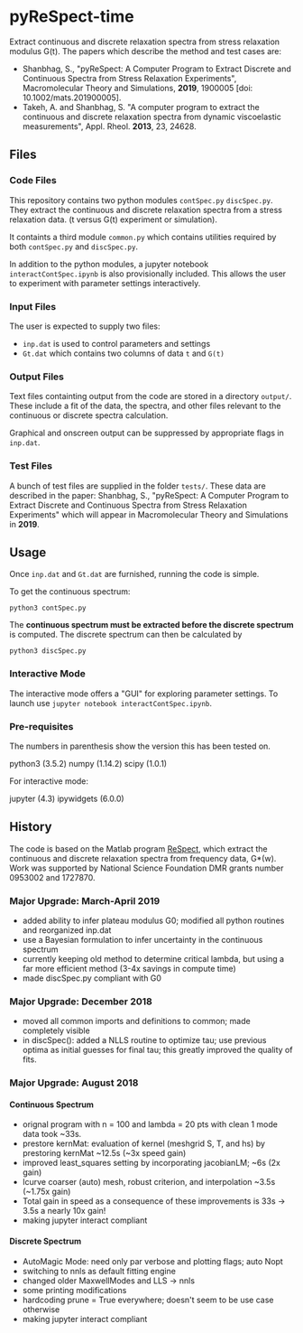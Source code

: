 # pyReSpect-time

Extract continuous and discrete relaxation spectra from stress relaxation modulus G(t). The papers which describe the method and test cases are:

+ Shanbhag, S., "pyReSpect: A Computer Program to Extract Discrete and Continuous Spectra from Stress Relaxation Experiments", Macromolecular Theory and Simulations, **2019**, 1900005 [doi: 10.1002/mats.201900005].
+ Takeh, A. and Shanbhag, S. "A computer program to extract the continuous and discrete relaxation spectra from dynamic viscoelastic measurements", Appl. Rheol. **2013**, 23, 24628. 

## Files

### Code Files

This repository contains two python modules `contSpec.py` `discSpec.py`. They extract the continuous and discrete relaxation spectra from a stress relaxation data. (t versus G(t) experiment or simulation).

It containts a third module `common.py` which contains utilities required by both `contSpec.py` and `discSpec.py`.

In addition to the python modules, a jupyter notebook `interactContSpec.ipynb` is also provisionally included. This allows the user to experiment with parameter settings interactively.

### Input Files

The user is expected to supply two files:

+ `inp.dat` is used to control parameters and settings
+ `Gt.dat` which contains two columns of data `t` and `G(t)`

### Output Files

Text files containting output from the code are stored in a directory `output/`. These include a fit of the data, the spectra, and other files relevant to the continuous or discrete spectra calculation. 

Graphical and onscreen output can be suppressed by appropriate flags in `inp.dat`.

### Test Files

A bunch of test files are supplied in the folder `tests/`. These data are described in the paper:
Shanbhag, S., "pyReSpect: A Computer Program to Extract Discrete and Continuous Spectra from Stress Relaxation Experiments" which will appear in Macromolecular Theory and Simulations in **2019**.

## Usage

Once `inp.dat` and `Gt.dat` are furnished, running the code is simple.

To get the continuous spectrum:

`python3 contSpec.py`

The **continuous spectrum must be extracted before the discrete spectrum** is computed. The discrete spectrum can then be calculated by

`python3 discSpec.py`

### Interactive Mode

The interactive mode offers a "GUI" for exploring parameter settings. To launch use `jupyter notebook interactContSpec.ipynb`.

### Pre-requisites

The numbers in parenthesis show the version this has been tested on. 

python3 (3.5.2)
numpy (1.14.2)
scipy (1.0.1)

For interactive mode:

jupyter (4.3)
ipywidgets (6.0.0)

## History

The code is based on the Matlab program [ReSpect](https://www.mathworks.com/matlabcentral/fileexchange/40458-respect), which extract the continuous and discrete relaxation spectra from frequency data, G*(w). Work was supported by National Science Foundation DMR grants number 0953002 and 1727870.

### Major Upgrade: March-April 2019
+ added ability to infer plateau modulus G0; modified all python routines and reorganized inp.dat
+ use a Bayesian formulation to infer uncertainty in the continuous spectrum
+ currently keeping old method to determine critical lambda, but using a far more efficient method (3-4x savings in compute time)
+ made discSpec.py compliant with G0

### Major Upgrade: December 2018

+ moved all common imports and definitions to common; made completely visible
+ in discSpec(): added a NLLS routine to optimize tau; use previous optima as initial guesses for final tau; this greatly improved the quality of fits.


### Major Upgrade: August 2018

#### Continuous Spectrum
+ orignal program with n = 100 and lambda = 20 pts with clean 1 mode data took ~33s.
+ prestore kernMat: evaluation of kernel (meshgrid S, T, and hs) by prestoring kernMat ~12.5s (~3x speed gain)
+ improved least_squares setting by incorporating jacobianLM; ~6s (2x gain)
+ lcurve coarser (auto) mesh, robust criterion, and interpolation ~3.5s (~1.75x gain)
+ Total gain in speed as a consequence of these improvements is 33s -> 3.5s a nearly 10x gain!
+ making jupyter interact compliant

#### Discrete Spectrum
+ AutoMagic Mode: need only par verbose and plotting flags; auto Nopt
+ switching to nnls as default fitting engine
+ changed older MaxwellModes and LLS -> nnls
+ some printing modifications
+ hardcoding prune = True everywhere; doesn't seem to be use case otherwise
+ making jupyter interact compliant


